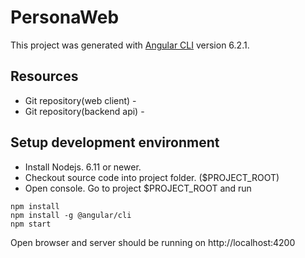 # PersonaWeb

This project was generated with [Angular CLI](https://github.com/angular/angular-cli) version 6.2.1.


## Resources
* Git repository(web client) - 
* Git repository(backend api) - 


## Setup development environment
* Install Nodejs. 6.11 or newer.
* Checkout source code into project folder. ($PROJECT_ROOT)
* Open console. Go to project  $PROJECT_ROOT and run 

```
npm install
npm install -g @angular/cli
npm start
```

Open browser and server should be running on http://localhost:4200
